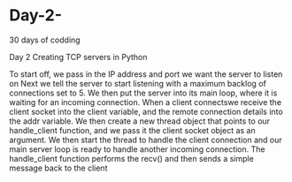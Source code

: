 # Day-2-
30 days of codding 

Day 2 Creating TCP servers in Python


To start off, we pass in the IP address and port we want the server to listen on 
Next we tell the server to start listening with a maximum backlog of connections set to 5.
We then put the server into its main loop, where it is waiting for an incoming connection.
When a client connectswe receive the client socket into the client variable, and the remote connection details into the addr variable. 
We then create a new thread object that 
points to our handle_client function, and we pass it the client socket object 
as an argument. We then start the thread to handle the client connection 
and our main server loop is ready to handle another incoming connection. 
The handle_client function performs the recv() and then sends a simple 
message back to the client
